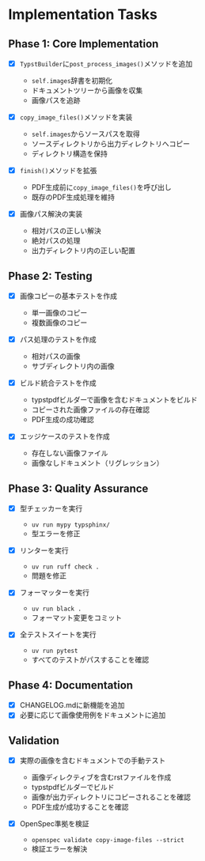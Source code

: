 # Implementation Tasks

## Phase 1: Core Implementation

- [x] `TypstBuilder`に`post_process_images()`メソッドを追加
  - `self.images`辞書を初期化
  - ドキュメントツリーから画像を収集
  - 画像パスを追跡

- [x] `copy_image_files()`メソッドを実装
  - `self.images`からソースパスを取得
  - ソースディレクトリから出力ディレクトリへコピー
  - ディレクトリ構造を保持

- [x] `finish()`メソッドを拡張
  - PDF生成前に`copy_image_files()`を呼び出し
  - 既存のPDF生成処理を維持

- [x] 画像パス解決の実装
  - 相対パスの正しい解決
  - 絶対パスの処理
  - 出力ディレクトリ内の正しい配置

## Phase 2: Testing

- [x] 画像コピーの基本テストを作成
  - 単一画像のコピー
  - 複数画像のコピー

- [x] パス処理のテストを作成
  - 相対パスの画像
  - サブディレクトリ内の画像

- [x] ビルド統合テストを作成
  - typstpdfビルダーで画像を含むドキュメントをビルド
  - コピーされた画像ファイルの存在確認
  - PDF生成の成功確認

- [x] エッジケースのテストを作成
  - 存在しない画像ファイル
  - 画像なしドキュメント（リグレッション）

## Phase 3: Quality Assurance

- [x] 型チェッカーを実行
  - `uv run mypy typsphinx/`
  - 型エラーを修正

- [x] リンターを実行
  - `uv run ruff check .`
  - 問題を修正

- [x] フォーマッターを実行
  - `uv run black .`
  - フォーマット変更をコミット

- [x] 全テストスイートを実行
  - `uv run pytest`
  - すべてのテストがパスすることを確認

## Phase 4: Documentation

- [x] CHANGELOG.mdに新機能を追加
- [x] 必要に応じて画像使用例をドキュメントに追加

## Validation

- [x] 実際の画像を含むドキュメントでの手動テスト
  - 画像ディレクティブを含むrstファイルを作成
  - typstpdfビルダーでビルド
  - 画像が出力ディレクトリにコピーされることを確認
  - PDF生成が成功することを確認

- [x] OpenSpec準拠を検証
  - `openspec validate copy-image-files --strict`
  - 検証エラーを解決
